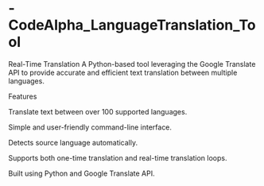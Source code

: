 # -CodeAlpha_LanguageTranslation_Tool

Real-Time Translation
A Python-based tool leveraging the Google Translate API to provide accurate and efficient text translation between multiple languages.

Features

Translate text between over 100 supported languages.

Simple and user-friendly command-line interface.

Detects source language automatically.

Supports both one-time translation and real-time translation loops.

Built using Python and Google Translate API.
